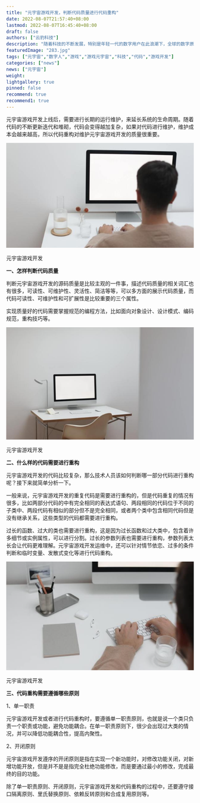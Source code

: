```yaml
---
title: "元宇宙游戏开发，判断代码质量进行代码重构"
date: 2022-08-07T21:57:40+08:00
lastmod: 2022-08-07T16:45:40+08:00
draft: false
authors: ["云豹科技"]
description: "随着科技的不断发展，特别是年轻一代的数字用户在此浪潮下，全球的数字原住民都在寻求全新的联结方式。仿佛一夜之间，“元宇宙”突然间成为热词，相关概念形成很多热点话题。在元宇宙的多个应用场景中，游戏无疑是最有吸引力的场景之一。"
featuredImage: "283.jpg"
tags: ["元宇宙","数字人","游戏","游戏元宇宙","科技","代码","游戏开发"]
categories: ["news"]
news: ["元宇宙"]
weight: 
lightgallery: true
pinned: false
recommend: true
recommend1: true
---
```




元宇宙游戏开发上线后，需要进行长期的运行维护，来延长系统的生命周期。随着代码的不断更新迭代和堆砌，代码会变得越加复杂，如果对代码进行维护，维护成本会越来越高，所以代码重构对维护元宇宙游戏开发的质量很重要。

![元宇宙游戏](280.png)

元宇宙游戏开发



**一、怎样判断代码质量**

判断元宇宙游戏开发的源码质量是比较主观的一件事，描述代码质量的相关词汇也有很多，可读性、可维护性、灵活性、简洁等等，可以多方面的展示代码质量，而代码可读性、可维护性和可扩展性是比较重要的三个属性。

实现质量好的代码需要掌握规范的编程方法，比如面向对象设计、设计模式、编码规范，重构技巧等。

![元宇宙游戏](281.png)

元宇宙游戏开发



**二、什么样的代码需要进行重构**

元宇宙游戏开发的代码比较复杂，那么技术人员该如何判断哪一部分代码进行重构呢？接下来就简单分析一下。

一般来说，元宇宙游戏开发的重复代码是需要进行重构的，但是代码重复的情况有很多，比如两部分代码的中有完全相同的表达式语句、两段相同的代码位于不同的子类中、两段代码有相似的部分但不是完全相同，或者两个类中包含相同代码但是没有继承关系，这些类型的代码都需要进行重构。

过长的函数、过大的类也需要进行重构，这是因为过长函数和过大类中，包含着许多细节或实例属性，可以进行分割。过长的参数列表也需要进行重构，参数列表太长会让代码更难理解。元宇宙游戏开发运维中，还可以针对情节依恋、过多的条件判断和临时变量、发散式变化等进行代码重构。



![元宇宙游戏](282.png)

元宇宙游戏开发



**三、代码重构需要遵循哪些原则**

1、单一职责

元宇宙游戏开发或者进行代码重构时，要遵循单一职责原则，也就是说一个类只负责一个职责或功能，避免功能耦合。在单一职责原则下，很少会出现过大类的情况，并可以降低功能耦合性，提高内聚性。

2、开闭原则

元宇宙游戏开发遵序的开闭原则是指在实现一个新功能时，对修改功能关闭，对新增功能开放，但是并不是是指完全杜绝功能修改，而是要通过最小的修改，完成最终的目的功能。

除了单一职责原则、开闭原则，元宇宙游戏开发和代码重构的过程中，还要遵守接口隔离原则、里氏替换原则、依赖反转原则和合成复用原则等。